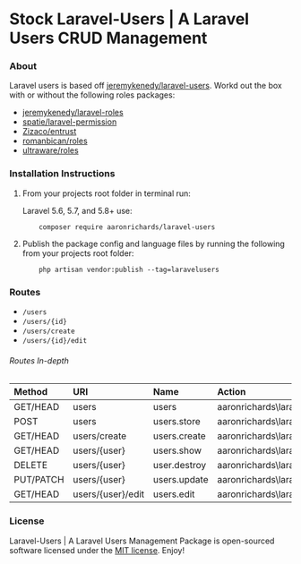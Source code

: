 # Stock Laravel-Users | A Laravel Users CRUD Management

### About
Laravel users is based off [jeremykenedy/laravel-users](https://github.com/jeremykenedy/laravel-users). Workd out the box with or without the following roles packages:
* [jeremykenedy/laravel-roles](https://github.com/jeremykenedy/laravel-roles)
* [spatie/laravel-permission](https://github.com/spatie/laravel-permission)
* [Zizaco/entrust](https://github.com/Zizaco/entrust)
* [romanbican/roles](https://github.com/romanbican/roles)
* [ultraware/roles](https://github.com/ultraware/roles)

### Installation Instructions
1. From your projects root folder in terminal run:

    Laravel 5.6, 5.7, and 5.8+ use:

    ```
        composer require aaronrichards/laravel-users
    ```


2. Publish the package config and language files by running the following from your projects root folder:

    ```
        php artisan vendor:publish --tag=laravelusers
    ```

### Routes
* ```/users```
* ```/users/{id}```
* ```/users/create```
* ```/users/{id}/edit```

###### Routes In-depth
| Method    | URI                    | Name             | Action                                                                            | Middleware  |
| :-------- | :--------------------- | :--------------- | :-------------------------------------------------------------------------------- | :---------- |
| GET/HEAD  | users                  | users            | aaronrichards\laravelusers\app\Http\Controllers\UsersManagementController@index    | web,auth    |
| POST      | users                  | users.store      | aaronrichards\laravelusers\app\Http\Controllers\UsersManagementController@store    | web,auth    |
| GET/HEAD  | users/create           | users.create     | aaronrichards\laravelusers\app\Http\Controllers\UsersManagementController@create   | web,auth    |
| GET/HEAD  | users/{user}           | users.show       | aaronrichards\laravelusers\app\Http\Controllers\UsersManagementController@show     | web,auth    |
| DELETE    | users/{user}           | user.destroy     | aaronrichards\laravelusers\app\Http\Controllers\UsersManagementController@destroy  | web,auth    |
| PUT/PATCH | users/{user}           | users.update     | aaronrichards\laravelusers\app\Http\Controllers\UsersManagementController@update   | web,auth    |
| GET/HEAD  | users/{user}/edit      | users.edit       | aaronrichards\laravelusers\app\Http\Controllers\UsersManagementController@edit     | web,auth    |


### License
Laravel-Users | A Laravel Users Management Package is open-sourced software licensed under the [MIT license](http://opensource.org/licenses/MIT). Enjoy!
